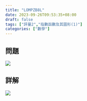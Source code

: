 ```yaml
---
title: "LOMPZB8L"
date: 2023-09-26T09:53:35+08:00
draft: false
tags: ["評量2","指數函數及其圖形(1)"]
categories: ["數學"]
---
```

<!--more-->

## 問題
<img src="/posts/solution/LOMPZB8L-q.png">

## 詳解
<img src="/posts/solution/LOMPZB8L-sol.png">
